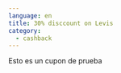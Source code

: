 ```yaml
---
language: en
title: 30% disccount on Levis
category:
  - cashback
---
```

Esto es un cupon de prueba
